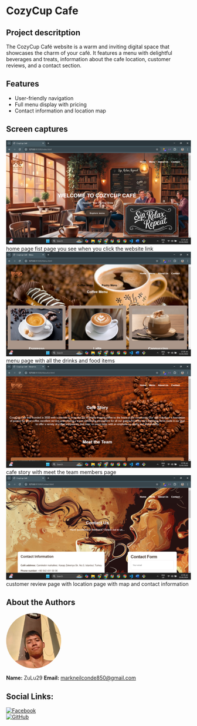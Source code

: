 # CozyCup Cafe

## Project descritption

The CozyCup Café website is a warm and inviting digital space that showcases the charm of your café. It features a menu with delightful beverages and treats, information about the cafe location, customer reviews, and a contact section.

## Features

- User-friendly navigation
- Full menu display with pricing
- Contact information and location map

## Screen captures

![](<img/Screenshot%20(45).png>)
home page fist page you see when you click the website link
![](<img/Screenshot%20(46).png>)
menu page with all the drinks and food items
![](<img/Screenshot%20(47).png>)
cafe story with meet the team members page
![](<img/Screenshot%20(48).png>)
customer review page with location page with map and contact information

## About the Authors

<img src="img/me.jpg" alt="Profile Picture" width="150" style="border-radius: 50%;">

**Name:** ZuLu29
**Email:** markneilconde850@gmail.com

## Social Links:

[![Facebook](https://github.com/gauravghongde/social-icons/blob/master/PNG/Color/Facebook.png?raw=true)](https://www.facebook.com/share/18HeWpBGsx/)  
[![GitHub](https://github.com/gauravghongde/social-icons/blob/master/PNG/Color/Github.png?raw=true)](https://github.com/ZuLu29)
